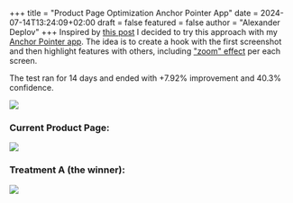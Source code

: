 +++
title = "Product Page Optimization Anchor Pointer App"
date = 2024-07-14T13:24:09+02:00
draft = false
featured = false
author = "Alexander Deplov"
+++
Inspired by [this post](https://x.com/designerants/status/1766538274351263959) I decided to try this approach with my [Anchor Pointer app](https://interfacecraft.online/posts/portfolio/navigating_success_11_years_of_innovation_with_anchor_pointer_gps_compass/). The idea is to create a hook with the first screenshot and then highlight features with others, including ["zoom" effect](https://x.com/designerants/status/1796625001556136151/photo/1) per each screen. 

The test ran for 14 days and ended with +7.92% improvement and 40.3% confidence. 

![](images/1.jpg)

### Current Product Page:
![](images/2.jpg)

### Treatment A (the winner):
![](images/3.jpg)


